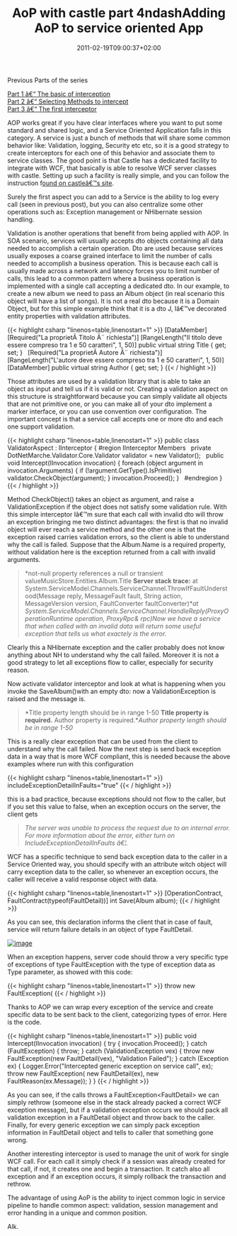 ﻿---
title: "AoP with castle part 4ndashAdding AoP to service oriented App"
description: ""
date: 2011-02-19T09:00:37+02:00
draft: false
tags: [Aop,Castle]
categories: [Castle]
---
Previous Parts of the series

[Part 1 â€“ The basic of interception](http://www.codewrecks.com/blog/index.php/2010/06/01/aop-with-castle-part-1/)  
[Part 2 â€“ Selecting Methods to intercept](http://www.codewrecks.com/blog/index.php/2010/06/08/aop-with-castle-part-2-selecting-methods-to-intercept/)  
[Part 3 â€“ The first interceptor](http://www.codewrecks.com/blog/index.php/2010/08/09/aop-with-castlepart-3-the-first-interceptor/)

AOP works great if you have clear interfaces where you want to put some standard and shared logic, and a Service Oriented Application falls in this category. A service is just a bunch of methods that will share some common behavior like: Validation, logging, Security etc etc, so it is a good strategy to create interceptors for each one of this behavior and associate them to service classes. The good point is that Castle has a dedicated facility to integrate with WCF, that basically is able to resolve WCF server classes with castle. Setting up such a facility is really simple, and you can follow the instruction f[ound on castleâ€™s site](http://stw.castleproject.org/Windsor.WCF-Integration-Facility.ashx).

Surely the first aspect you can add to a Service is the ability to log every call (seen in previous post), but you can also centralize some other operations such as: Exception management or NHibernate session handling.

Validation is another operations that benefit from being applied with AOP. In SOA scenario, services will usually accepts dto objects containing all data needed to accomplish a certain operation. Dto are used because services usually exposes a coarse grained interface to limit the number of calls needed to accomplish a business operation. This is because each call is usually made across a network and latency forces you to limit number of calls, this lead to a common pattern where a business operation is implemented with a single call accepting a dedicated dto. In our example, to create a new album we need to pass an Album object (in real scenario this object will have a list of songs). It is not a real dto because it is a Domain Object, but for this simple example think that it is a dto J, Iâ€™ve decorated entity properties with validation attributes.

{{< highlight csharp "linenos=table,linenostart=1" >}}
[DataMember]
[Required("La proprietÃ  Titolo Ã¨ richiesta")]
[RangeLength("Il titolo deve essere compreso tra 1 e 50 caratteri", 1, 50)]
public virtual string Title { get; set; }
 
[Required("La proprietÃ  Autore Ã¨ richiesta")]
[RangeLength("L'autore deve essere compreso tra 1 e 50 caratteri", 1, 50)]
[DataMember]
public virtual string Author { get; set; }
{{< / highlight >}}

Those attributes are used by a validation library that is able to take an object as input and tell us if it is valid or not. Creating a validation aspect on this structure is straightforward because you can simply validate all objects that are not primitive one, or you can make all of your dto implement a marker interface, or you can use convention over configuration. The important concept is that a service call accepts one or more dto and each one support validation.

{{< highlight csharp "linenos=table,linenostart=1" >}}
public class ValidatorAspect : IInterceptor
{
#region IInterceptor Members
 
private DotNetMarche.Validator.Core.Validator validator = new Validator();
 
public void Intercept(IInvocation invocation)
{
foreach (object argument in invocation.Arguments)
{
if (!argument.GetType().IsPrimitive) validator.CheckObject(argument);
}
invocation.Proceed();
}
 
#endregion
}
{{< / highlight >}}

Method CheckObject() takes an object as argument, and raise a ValidationException if the object does not satisfy some validation rule. With this simple interceptor Iâ€™m sure that each call with invalid dto will throw an exception bringing me two distinct advantages: the first is that no invalid object will ever reach a service method and the other one is that the exception raised carries validation errors, so the client is able to understand why the call is failed. Suppose that the Album.Name is a required property, without validation here is the exception returned from a call with invalid arguments.

> *not-null property references a null or transient valueMusicStore.Entities.Album.Title **Server stack trace:** at System.ServiceModel.Channels.ServiceChannel.ThrowIfFaultUnderstood(Message reply, MessageFault fault, String action, MessageVersion version, FaultConverter faultConverter)**at System.ServiceModel.Channels.ServiceChannel.HandleReply(ProxyOperationRuntime operation, ProxyRpc& rpc)Now we have a service that when called with an invalid data will return some useful exception that tells us what exactely is the error.*

Clearly this a NHibernate exception and the caller probably does not know anything about NH to understand why the call failed. Moreover it is not a good strategy to let all exceptions flow to caller, especially for security reason.

Now activate validator interceptor and look at what is happening when you invoke the SaveAlbum()with an empty dto: now a ValidationException is raised and the message is.

> *Title property length should be in range 1-50 **Title property is required.** Author property is required.**Author property length should be in range 1-50*

This is a really clear exception that can be used from the client to understand why the call failed. Now the next step is send back exception data in a way that is more WCF compliant, this is needed because the above examples where run with this configuration

{{< highlight csharp "linenos=table,linenostart=1" >}}
includeExceptionDetailInFaults="true"
{{< / highlight >}}

this is a bad practice, because exceptions should not flow to the caller, but if you set this value to false, when an exception occurs on the server, the client gets

> *The server was unable to process the request due to an internal error. For more information about the error, either turn on IncludeExceptionDetailInFaults â€¦.*

WCF has a specific technique to send back exception data to the caller in a Service Oriented way, you should specify with an attribute witch object will carry exception data to the caller, so whenever an exception occurs, the caller will receive a valid response object with data.

{{< highlight csharp "linenos=table,linenostart=1" >}}
[OperationContract, FaultContract(typeof(FaultDetail))]
int Save(Album album);
{{< / highlight >}}

As you can see, this declaration informs the client that in case of fault, service will return failure details in an object of type FaultDetail.

[![image](https://www.codewrecks.com/blog/wp-content/uploads/2011/02/image_thumb6.png "image")](https://www.codewrecks.com/blog/wp-content/uploads/2011/02/image6.png)

When an exception happens, server code should throw a very specific type of exceptions of type FaultException with the type of exception data as Type parameter, as showed with this code:

{{< highlight csharp "linenos=table,linenostart=1" >}}
throw new FaultException<FaultDetail>(
{{< / highlight >}}

Thanks to AOP we can wrap every exception of the service and create specific data to be sent back to the client, categorizing types of error. Here is the code.

{{< highlight csharp "linenos=table,linenostart=1" >}}
public void Intercept(IInvocation invocation)
{
try
{
invocation.Proceed();
}
catch (FaultException<FaultDetail>)
{
throw;
}
catch (ValidationException vex)
{
throw new FaultException<FaultDetail>(new FaultDetail(vex), "Validation Failed");
}
catch (Exception ex)
{
Logger.Error("Intercepted generic exception on service call", ex);
throw new FaultException<FaultDetail>(
new FaultDetail(ex), new FaultReason(ex.Message));
}
}
{{< / highlight >}}

As you can see, if the calls throws a FaultException&lt;FaultDetail&gt; we can simply rethrow (someone else in the stack already packed a correct WCF exception message), but if a validation exception occurs we should pack all validation exception in a FaultDetail object and throw back to the caller. Finally, for every generic exception we can simply pack exception information in FaultDetail object and tells to caller that something gone wrong.

Another interesting interceptor is used to manage the unit of work for single WCF call. For each call it simply check if a session was already created for that call, if not, it creates one and begin a transaction. It catch also all exception and if an exception occurs, it simply rollback the transaction and rethrow.

The advantage of using AoP is the ability to inject common logic in service pipeline to handle common aspect: validation, session management and error handing in a unique and common position.

Alk.
